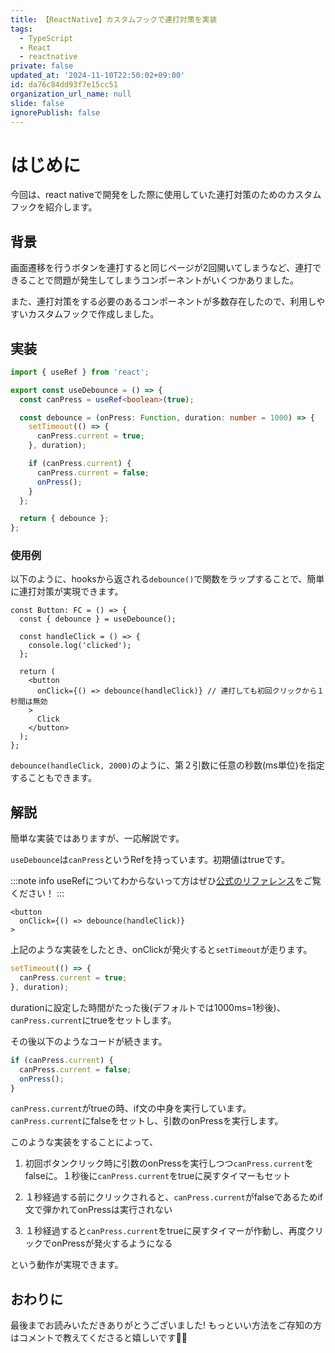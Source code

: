 ```yaml
---
title: 【ReactNative】カスタムフックで連打対策を実装
tags:
  - TypeScript
  - React
  - reactnative
private: false
updated_at: '2024-11-10T22:50:02+09:00'
id: da76c84dd93f7e15cc51
organization_url_name: null
slide: false
ignorePublish: false
---
```

# はじめに
今回は、react nativeで開発をした際に使用していた連打対策のためのカスタムフックを紹介します。

## 背景
画面遷移を行うボタンを連打すると同じページが2回開いてしまうなど、連打できることで問題が発生してしまうコンポーネントがいくつかありました。

また、連打対策をする必要のあるコンポーネントが多数存在したので、利用しやすいカスタムフックで作成しました。

## 実装
```typescript:useDebounce.ts
import { useRef } from 'react';

export const useDebounce = () => {
  const canPress = useRef<boolean>(true);

  const debounce = (onPress: Function, duration: number = 1000) => {
    setTimeout(() => {
      canPress.current = true;
    }, duration);

    if (canPress.current) {
      canPress.current = false;
      onPress();
    }
  };

  return { debounce };
};

```
### 使用例
以下のように、hooksから返される`debounce()`で関数をラップすることで、簡単に連打対策が実現できます。

```tsx
const Button: FC = () => {
  const { debounce } = useDebounce();

  const handleClick = () => {
    console.log('clicked');
  };

  return (
    <button
      onClick={() => debounce(handleClick)} // 連打しても初回クリックから１秒間は無効
    >
      Click
    </button>
  );
};
```
`debounce(handleClick, 2000)`のように、第２引数に任意の秒数(ms単位)を指定することもできます。

## 解説
簡単な実装ではありますが、一応解説です。

`useDebounce`は`canPress`というRefを持っています。初期値はtrueです。

:::note info
useRefについてわからないって方はぜひ[公式のリファレンス](https://ja.react.dev/reference/react/useRef)をご覧ください！
:::


```tsx
<button
  onClick={() => debounce(handleClick)}
>
```
上記のような実装をしたとき、onClickが発火すると`setTimeout`が走ります。

```ts
setTimeout(() => {
  canPress.current = true;
}, duration);
```

durationに設定した時間がたった後(デフォルトでは1000ms=1秒後)、`canPress.current`にtrueをセットします。

その後以下のようなコードが続きます。

```ts
if (canPress.current) {
  canPress.current = false;
  onPress();
}
```

`canPress.current`がtrueの時、if文の中身を実行しています。
`canPress.current`にfalseをセットし、引数のonPressを実行します。

このような実装をすることによって、

1. 初回ボタンクリック時に引数のonPressを実行しつつ`canPress.current`をfalseに。１秒後に`canPress.current`をtrueに戻すタイマーもセット

2. １秒経過する前にクリックされると、`canPress.current`がfalseであるためif文で弾かれてonPressは実行されない


3. １秒経過すると`canPress.current`をtrueに戻すタイマーが作動し、再度クリックでonPressが発火するようになる

という動作が実現できます。

## おわりに
最後までお読みいただきありがとうございました!
もっといい方法をご存知の方はコメントで教えてくださると嬉しいです🙇‍♂️
